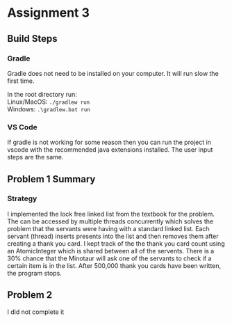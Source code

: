 # Assignment 3

## Build Steps

### Gradle

Gradle does not need to be installed on your computer. It will run slow the first time.

In the root directory run:<br>
Linux/MacOS: `./gradlew run` <br>
Windows: `.\gradlew.bat run`

### VS Code

If gradle is not working for some reason then you can run the project in vscode with the recommended java extensions installed. The user input steps are the same.

## Problem 1 Summary

### Strategy

I implemented the lock free linked list from the textbook for the problem. The can be accessed by multiple threads concurrently which solves the problem that the servants were having with a standard linked list. Each servant (thread) inserts presents into the list and then removes them after creating a thank you card. I kept track of the the thank you card count using an AtomicInteger which is shared between all of the servents. There is a 30% chance that the Minotaur will ask one of the servants to check if a certain item is in the list. After 500,000 thank you cards have been written, the program stops.

## Problem 2

I did not complete it
